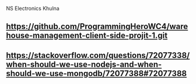 <!-- SITE NAME  -->
NS Electronics Khulna
<!-- client-side Git Link -->
##  https://github.com/ProgrammingHeroWC4/warehouse-management-client-side-projit-1.git

<!-- Server-side Git Link -->
##

 <!-- Live Website Link -->
 ##

 <!-- Stackoverflow Question Link -->
 ##  https://stackoverflow.com/questions/72077338/when-should-we-use-nodejs-and-when-should-we-use-mongodb/72077388#72077388 

